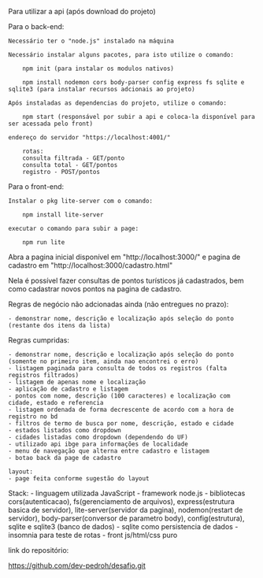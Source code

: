 Para utilizar a api (após download do projeto)

Para o back-end:

    Necessário ter o "node.js" instalado na máquina

    Necessário instalar alguns pacotes, para isto utilize o comando:

        npm init (para instalar os modulos nativos)

        npm install nodemon cors body-parser config express fs sqlite e sqlite3 (para instalar recursos adcionais ao projeto)

    Após instaladas as dependencias do projeto, utilize o comando:

        npm start (responsável por subir a api e coloca-la disponível para ser acessada pelo front)

    endereço do servidor "https://localhost:4001/"
        
        rotas:
        consulta filtrada - GET/ponto 
        consulta total - GET/pontos 
        registro - POST/pontos

Para o front-end:
    
    Instalar o pkg lite-server com o comando:
    
        npm install lite-server
    
    executar o comando para subir a page:
        
        npm run lite

Abra a pagina inicial disponível em "http://localhost:3000/" e pagina de cadastro em "http://localhost:3000/cadastro.html"

Nela é possível fazer consultas de pontos turísticos já cadastrados, bem como cadastrar novos pontos na pagina de cadastro.

Regras de negócio não adcionadas ainda (não entregues no prazo):

    - demonstrar nome, descrição e localização após seleção do ponto (restante dos itens da lista)

Regras cumpridas:

    - demonstrar nome, descrição e localização após seleção do ponto (somente no primeiro item, ainda nao encontrei o erro)
    - listagem paginada para consulta de todos os registros (falta registros filtrados)
    - listagem de apenas nome e localização
    - aplicação de cadastro e listagem
    - pontos com nome, descrição (100 caracteres) e localização com cidade, estado e referencia
    - listagem ordenada de forma decrescente de acordo com a hora de registro no bd
    - filtros de termo de busca por nome, descrição, estado e cidade 
    - estados listados como dropdown
    - cidades listadas como dropdown (dependendo do UF)
    - utilizado api ibge para informações de localidade
    - menu de navegação que alterna entre cadastro e listagem
    - botao back da page de cadastro

    layout:
    - page feita conforme sugestão do layout

Stack:
    - linguagem utilizada JavaScript
    - framework node.js
    - bibliotecas cors(autenticacao), fs(gerenciamento de arquivos), express(estrutura basica de servidor), lite-server(servidor da pagina), nodemon(restart de servidor), body-parser(conversor de parametro body), config(estrutura), sqlite e sqlite3 (banco de dados)
    - sqlite como persistencia de dados
    - insomnia para teste de rotas
    - front js/html/css puro

link do repositório: 

https://github.com/dev-pedroh/desafio.git


